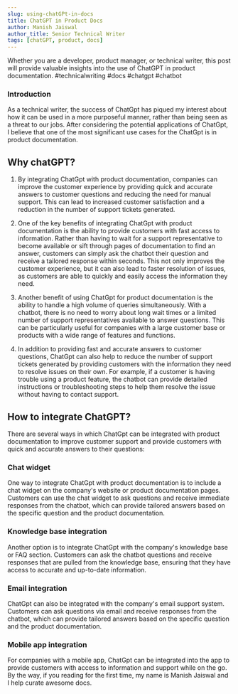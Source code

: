 ```yaml
---
slug: using-chatGPt-in-docs
title: ChatGPT in Product Docs
author: Manish Jaiswal
author_title: Senior Technical Writer
tags: [chatGPT, product, docs]
---
```


Whether you are a developer, product manager, or technical writer, this post will provide valuable insights into the use of ChatGPT in product documentation. #technicalwriting #docs #chatgpt #chatbot 

<!--truncate-->



### Introduction

As a technical writer, the success of ChatGpt has piqued my interest about how it can be used in a more purposeful manner, rather than being seen as a threat to our jobs. After considering the potential applications of ChatGpt, I believe that one of the most significant use cases for the ChatGpt is in product documentation. 

## Why chatGPT?

1. By integrating ChatGpt with product documentation, companies can improve the customer experience by providing quick and accurate answers to customer questions and reducing the need for manual support. This can lead to increased customer satisfaction and a reduction in the number of support tickets generated.

2. One of the key benefits of integrating ChatGpt with product documentation is the ability to provide customers with fast access to information. Rather than having to wait for a support representative to become available or sift through pages of documentation to find an answer, customers can simply ask the chatbot their question and receive a tailored response within seconds. 
This not only improves the customer experience, but it can also lead to faster resolution of issues, as customers are able to quickly and easily access the information they need.

3. Another benefit of using ChatGpt for product documentation is the ability to handle a high volume of queries simultaneously. With a chatbot, there is no need to worry about long wait times or a limited number of support representatives available to answer questions. 
This can be particularly useful for companies with a large customer base or products with a wide range of features and functions.

4. In addition to providing fast and accurate answers to customer questions, ChatGpt can also help to reduce the number of support tickets generated by providing customers with the information they need to resolve issues on their own. 
For example, if a customer is having trouble using a product feature, the chatbot can provide detailed instructions or troubleshooting steps to help them resolve the issue without having to contact support.

## How to integrate ChatGPT?

There are several ways in which ChatGpt can be integrated with product documentation to improve customer support and provide customers with quick and accurate answers to their questions:

### Chat widget 
One way to integrate ChatGpt with product documentation is to include a chat widget on the company's website or product documentation pages. Customers can use the chat widget to ask questions and receive immediate responses from the chatbot, which can provide tailored answers based on the specific question and the product documentation.

### Knowledge base integration 
Another option is to integrate ChatGpt with the company's knowledge base or FAQ section. Customers can ask the chatbot questions and receive responses that are pulled from the knowledge base, ensuring that they have access to accurate and up-to-date information.

### Email integration 
ChatGpt can also be integrated with the company's email support system. Customers can ask questions via email and receive responses from the chatbot, which can provide tailored answers based on the specific question and the product documentation.


### Mobile app integration
For companies with a mobile app, ChatGpt can be integrated into the app to provide customers with access to information and support while on the go.
By the way, if you reading for the first time, my name is Manish Jaiswal and I help curate awesome docs.
